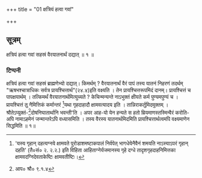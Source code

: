 +++
title = "01 क्षत्रियं हत्वा गवां"

+++
## सूत्रम्
क्षत्रियं हत्वा गवां सहस्रं वैरयातनार्थं दद्यात् ॥ १ ॥  
### टिप्पनी
क्षत्रियं हत्वा गवां सहस्रं ब्राह्मणेभ्यो दद्यात्। किमर्थम् ? वैरयातनार्थं वैरं पापं तस्य यातनं निहरणं तदर्थम् "ऋषभश्चात्राधिकः सर्वत्र प्रायश्चित्तार्थ"(२४.४)इति वक्ष्यति । तेन प्रायश्चित्तरूपमिदं दानम्। प्रायश्चित्तं च पापक्षयार्थम् । तत्किमर्थं वैरयातनार्थमित्युच्यते ? केचिन्मन्यन्ते नाऽभुक्तं क्षीयते कर्म पुण्यमपुण्यं च । प्रायश्चित्तं तु नैमित्तिकं कर्मान्तरं [^१]यथा गृहदाहादौ क्षामवत्यादय इति । तान्निराकर्तुमिदमुक्तम् । श्रौतेऽप्युक्तं-[^२]दोषनिघातार्थानि भवन्ती'ति । अपर आह-यो येन हन्यते स हतो म्रियमाणस्तस्मिन्वैरं करोति-अपि नामाऽहमेनं जन्मान्तरेऽपि वध्यासमिति । तस्य वैरस्य यातनार्थमिदमिति प्रायश्चित्तार्थत्वमपि वक्ष्यमाणेन सिद्धमिति ॥ १॥   

[^१]:

    'यस्य गृहान् दहत्यग्नये क्षामवते पुरोडाशमष्टाकपालं निर्वपेत् भागधेयेनैवैनं शमयति नाऽस्याऽपरं गृहान् दहति' (तै०सं० २. २.२.) इति विहिता आहिताग्नेर्यजमानस्य गृहे दग्धे तादृशगृहदाहनिमित्तका क्षामवदग्निदेवताकेष्टिः क्षामवतीष्टिः।  

[^२]: आप० श्रौ० ९.१.४  
